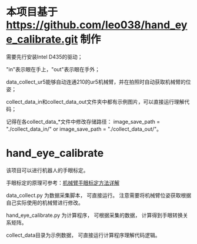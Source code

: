 # 本项目基于 https://github.com/leo038/hand_eye_calibrate.git 制作

需要先行安装Intel D435的驱动；

"in"表示眼在手上，"out"表示眼在手外；

data_collect_ur5能够自动连通210的ur5机械臂，并在拍照时自动获取机械臂的位姿；

collect_data_in和collect_data_out文件夹中都有示例图片，可以直接运行理解代码；

记得在各collect_data_*文件中修改存储路径：
image_save_path = "./collect_data_in/" or image_save_path = "./collect_data_out/"。

# hand_eye_calibrate

该项目可以进行机器人的手眼标定。 


手眼标定的原理可参考：[机械臂手眼标定方法详解](https://blog.csdn.net/leo0308/article/details/141498200)


data_collect.py 为数据采集脚本， 可直接运行。 注意需要将机械臂位姿获取根据自己实际使用的机械臂进行修改。 


hand_eye_calibrate.py 为计算程序， 可根据采集的数据， 计算得到手眼转换关系矩阵。 


collect_data目录为示例数据， 可直接运行计算程序理解代码逻辑。 

